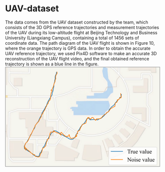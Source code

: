 # UAV-dataset

The data comes from the UAV dataset constructed by the team, which consists of the 3D GPS reference trajectories and measurement trajectories of the UAV during its low-altitude flight at Beijing Technology and Business University (Liangxiang Campus), containing a total of 1456 sets of coordinate data. The path diagram of the UAV flight is shown in Figure 10, where the orange trajectory is GPS data. In order to obtain the accurate UAV reference trajectory, we used Pix4D software to make an accurate 3D reconstruction of the UAV flight video, and the final obtained reference trajectory is shown as a blue line in the figure. 
![image](https://github.com/jiashuai12/UAV-dataset/blob/main/%E7%9C%9F%E5%AE%9E%E6%97%A0%E4%BA%BA%E6%9C%BA%E6%95%B0%E6%8D%AE.svg)
